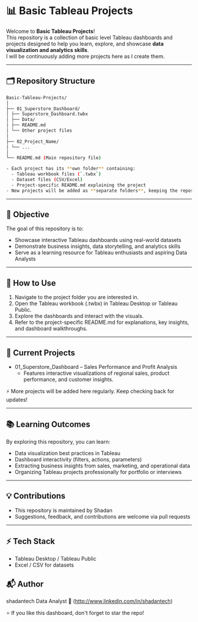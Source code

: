 # 📊 Basic Tableau Projects

Welcome to **Basic Tableau Projects**!  
This repository is a collection of basic level Tableau dashboards and projects designed to help you learn, explore, and showcase **data visualization and analytics skills**.  
I will be continuously adding more projects here as I create them.

---

## 🗂 Repository Structure

```bash
Basic-Tableau-Projects/
│
├── 01_Superstore_Dashboard/
│ ├── Superstore_Dashboard.twbx
│ ├── Data/
│ ├── README.md
│ └── Other project files
│
├── 02_Project_Name/
│ └── ...
│
└── README.md (Main repository file)

- Each project has its **own folder** containing:
  - Tableau workbook files (`.twbx`)
  - Dataset files (CSV/Excel)
  - Project-specific README.md explaining the project  
- New projects will be added as **separate folders**, keeping the repository organized and easy to navigate.
```

---

## 🚀 Objective
The goal of this repository is to:
- Showcase interactive Tableau dashboards using real-world datasets
- Demonstrate business insights, data storytelling, and analytics skills
- Serve as a learning resource for Tableau enthusiasts and aspiring Data Analysts

---

## 📌 How to Use
1. Navigate to the project folder you are interested in.
2. Open the Tableau workbook (.twbx) in Tableau Desktop or Tableau Public.
3. Explore the dashboards and interact with the visuals.
4. Refer to the project-specific README.md for explanations, key insights, and dashboard walkthroughs.

---

## 🧩 Current Projects
- 01_Superstore_Dashboard – Sales Performance and Profit Analysis
  - Features interactive visualizations of regional sales, product performance, and customer insights.

⚡ More projects will be added here regularly. Keep checking back for updates!

---

## 📚 Learning Outcomes
By exploring this repository, you can learn:
- Data visualization best practices in Tableau
- Dashboard interactivity (filters, actions, parameters)
- Extracting business insights from sales, marketing, and operational data
- Organizing Tableau projects professionally for portfolio or interviews

---

## 💡 Contributions
- This repository is maintained by Shadan
- Suggestions, feedback, and contributions are welcome via pull requests

---

## ⚡ Tech Stack
- Tableau Desktop / Tableau Public
- Excel / CSV for datasets



## 📬 Author
shadantech
Data Analyst
🔗 (http://www.linkedin.com/in/shadantech)

⭐ If you like this dashboard, don't forget to star the repo!


